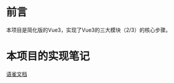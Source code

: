 # 前言

本项目是简化版的Vue3，实现了Vue3的三大模块（2/3）的核心步骤。

# 本项目的实现笔记

[语雀文档](https://www.yuque.com/u22076839/ggb9pg/qepeiz)